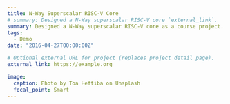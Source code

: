 ```yaml
---
title: N-Way Superscalar RISC-V Core
# summary: Designed a N-Way superscalar RISC-V core `external_link`.
summary: Designed a N-Way superscalar RISC-V core as a course project. 
tags:
  - Demo
date: "2016-04-27T00:00:00Z"

# Optional external URL for project (replaces project detail page).
external_link: https://example.org

image:
  caption: Photo by Toa Heftiba on Unsplash
  focal_point: Smart
---
```

